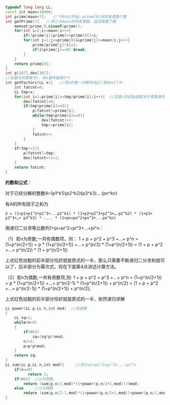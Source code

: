 ```cpp
typedef long long LL;
const int maxn=10000;
int prime[maxn+7];   //下标从1开始，prime[0]存的是素数个数
int getPrime(){   //求小于maxn的所有素数，返回素数个数
    memset(prime,0,sizeof(prime));
    for(int i=2;i<=maxn;i++){
        if(!prime[i])prime[++prime[0]]=i;
        for(int j=1;j<=prime[0]&&prime[j]<=maxn/i;j++){
            prime[prime[j]*i]=1;
            if(i%prime[j]==0) break;
        }
    }
    return prime[0];  
}
int p[107],dex[107];
//设最大的素数为t，则x最多能取t*t
int getFactors(LL x){   //将x的唯一分解存在p[]和dex[]中
    int fatcnt=0;   
    LL tmp=x;
    for(int i=1;prime[i]<=tmp/prime[i];i++){  //注意i的初始值取决于素数表的起始下标
        dex[fatcnt]=0;
        if(tmp%prime[i]==0){
            p[fatcnt]=prime[i];
            while(tmp%prime[i]==0){
                dex[fatcnt]++;
                tmp/=prime[i];
            }
            fatcnt++;
        }
    }
    if(tmp!=1){
        p[fatcnt]=tmp;
        dex[fatcnt++]=1;
    }
    return fatcnt;
}
```

**约数和公式**：

对于已经分解的整数A=(p1^k1)*(p2^k2)*(p3^k3)*....*(pn^kn)

有A的所有因子之和为

    S = (1+p1+p1^2+p1^3+...p1^k1) * (1+p2+p2^2+p2^3+….p2^k2) * (1+p3+ p3^3+…+ p3^k3) * .... * (1+pn+pn^2+pn^3+...pn^kn)


用递归二分求等比数列1+pi+pi^2+pi^3+...+pi^n：

（1）若n为奇数,一共有偶数项，则：
      1 + p + p^2 + p^3 +...+ p^n = (1+p^(n/2+1)) + p * (1+p^(n/2+1)) +...+ p^(n/2) * (1+p^(n/2+1))
      = (1 + p + p^2 +...+ p^(n/2)) * (1 + p^(n/2+1))

上式红色加粗的前半部分恰好就是原式的一半，那么只需要不断递归二分求和就可以了，后半部分为幂次式，将在下面第4点讲述计算方法。

（2）若n为偶数,一共有奇数项,则:
      1 + p + p^2 + p^3 +...+ p^n = (1+p^(n/2+1)) + p * (1+p^(n/2+1)) +...+ p^(n/2-1) * (1+p^(n/2+1)) + p^(n/2)
      = (1 + p + p^2 +...+ p^(n/2-1)) * (1+p^(n/2+1)) + p^(n/2);

   上式红色加粗的前半部分恰好就是原式的一半，依然递归求解

```cpp
LL power(LL p,LL n,int mod)  //快速幂
{
    LL sq=1;
    while(n>0)
    {
        if(n%2)
            sq=(sq*p)%mod;
        n/=2;
        p=p*p%mod;
    }
    return sq;
}
LL sum(LL p,LL n,int mod){     //求1+pi+pi^2+pi^3+...+pi^n
    if(n==0)
          return 1;
    if(n%2)  //n为奇数,
        return (sum(p,n/2,mod)*(1+power(p,n/2+1,mod)))%mod;
    else     //n为偶数
        return (sum(p,n/2-1,mod)*(1+power(p,n/2+1,mod))+power(p,n/2,mod))%mod;
}
```

